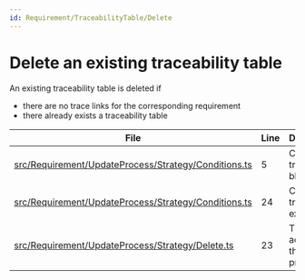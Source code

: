 ```yaml
---
id: Requirement/TraceabilityTable/Delete
---
```


# Delete an existing traceability table

An existing traceability table is deleted if

-   there are no trace links for the corresponding requirement
-   there already exists a traceability table

<div class="tracey">

| File                                                                                                                      | Line | Description                             |
| ------------------------------------------------------------------------------------------------------------------------- | ---- | --------------------------------------- |
| [src/Requirement/UpdateProcess/Strategy/Conditions.ts](../../../src/Requirement/UpdateProcess/Strategy/Conditions.ts#L5)  | 5    | Check if a tracey block exists          |
| [src/Requirement/UpdateProcess/Strategy/Conditions.ts](../../../src/Requirement/UpdateProcess/Strategy/Conditions.ts#L24) | 24   | Check if no trace links exist           |
| [src/Requirement/UpdateProcess/Strategy/Delete.ts](../../../src/Requirement/UpdateProcess/Strategy/Delete.ts#L23)         | 23   | The delete action of the update process |

</div>
